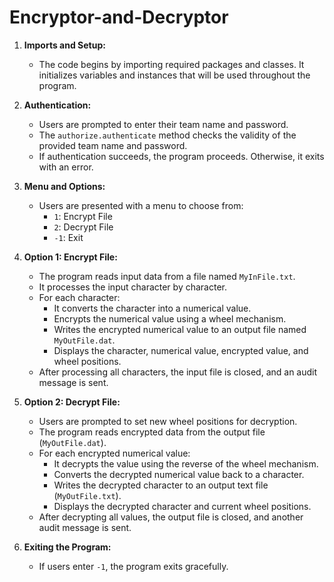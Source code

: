 # Encryptor-and-Decryptor

1. **Imports and Setup:**
   - The code begins by importing required packages and classes. It initializes variables and instances that will be used throughout the program.

2. **Authentication:**
   - Users are prompted to enter their team name and password.
   - The `authorize.authenticate` method checks the validity of the provided team name and password.
   - If authentication succeeds, the program proceeds. Otherwise, it exits with an error.

3. **Menu and Options:**
   - Users are presented with a menu to choose from:
     - `1`: Encrypt File
     - `2`: Decrypt File
     - `-1`: Exit

4. **Option 1: Encrypt File:**
   - The program reads input data from a file named `MyInFile.txt`.
   - It processes the input character by character.
   - For each character:
     - It converts the character into a numerical value.
     - Encrypts the numerical value using a wheel mechanism.
     - Writes the encrypted numerical value to an output file named `MyOutFile.dat`.
     - Displays the character, numerical value, encrypted value, and wheel positions.
   - After processing all characters, the input file is closed, and an audit message is sent.

5. **Option 2: Decrypt File:**
   - Users are prompted to set new wheel positions for decryption.
   - The program reads encrypted data from the output file (`MyOutFile.dat`).
   - For each encrypted numerical value:
     - It decrypts the value using the reverse of the wheel mechanism.
     - Converts the decrypted numerical value back to a character.
     - Writes the decrypted character to an output text file (`MyOutFile.txt`).
     - Displays the decrypted character and current wheel positions.
   - After decrypting all values, the output file is closed, and another audit message is sent.

6. **Exiting the Program:**
   - If users enter `-1`, the program exits gracefully.
